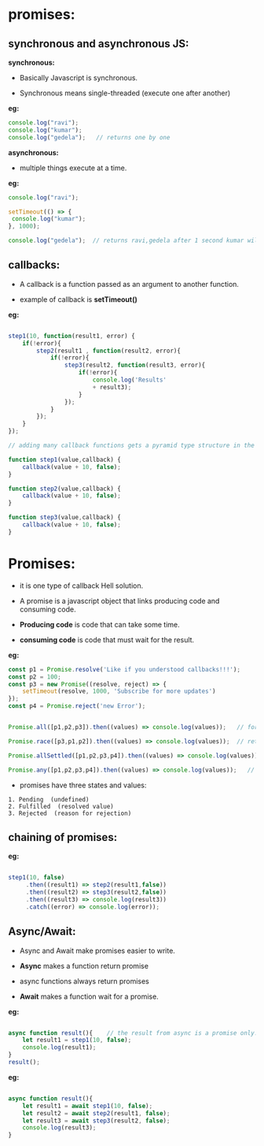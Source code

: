 # promises: #

## synchronous and asynchronous JS: ##

**synchronous:** 

- Basically Javascript is synchronous.

- Synchronous means single-threaded (execute one after another)

**eg:**

```js
console.log("ravi");
console.log("kumar");
console.log("gedela");   // returns one by one
```

**asynchronous:**

- multiple things execute at a time.

**eg:**

```js
console.log("ravi");

setTimeout(() => {
 console.log("kumar");
}, 1000);

console.log("gedela");  // returns ravi,gedela after 1 second kumar will be returned because of the callback function setTimeout which set to one second 
```

## callbacks: ##

- A callback is a function passed as an argument to another function.

- example of callback is **setTimeout()**

**eg:**

```js

step1(10, function(result1, error) {
    if(!error){
        step2(result1 , function(result2, error){
            if(!error){
                step3(result2, function(result3, error){
                    if(!error){
                        console.log('Results' 
                        + result3);
                    }
                });
            }
        });
    }
});

// adding many callback functions gets a pyramid type structure in the left of the code that is called callback hell.

function step1(value,callback) {
    callback(value + 10, false);
}

function step2(value,callback) {
    callback(value + 10, false);
}

function step3(value,callback) {
    callback(value + 10, false);
}
```

# Promises: #

- it is one type of callback Hell solution. 

- A promise is a javascript object that links producing code and consuming code.

- **Producing code** is code that can take some time.

- **consuming code** is code that must wait for the result.


**eg:**

```js
const p1 = Promise.resolve('Like if you understood callbacks!!!');
const p2 = 100;
const p3 = new Promise((resolve, reject) => {
    setTimeout(resolve, 1000, 'Subscribe for more updates')
});
const p4 = Promise.reject('new Error');


Promise.all([p1,p2,p3]).then((values) => console.log(values));   // for call all promises

Promise.race([p3,p1,p2]).then((values) => console.log(values));  // returns the first one which is in first array of items either it resolved or rejected

Promise.allSettled([p1,p2,p3,p4]).then((values) => console.log(values));   // returns all values either they are resolved or rejected

Promise.any([p1,p2,p3,p4]).then((values) => console.log(values));   // returns the first resolved value of any object

```

- promises have three states and values:

```
1. Pending  (undefined)
2. Fulfilled  (resolved value)
3. Rejected  (reason for rejection)
```


## chaining of promises: ##

**eg:**

```js

step1(10, false)
     .then((result1) => step2(result1,false))
     .then((result2) => step3(result2,false))
     .then((result3) => console.log(result3))
     .catch((error) => console.log(error));
```

## Async/Await: ##

- Async and Await make promises easier to  write.

- **Async** makes a function return promise

- async functions always return promises

- **Await** makes a function wait for a promise.


**eg:**

```js

async function result(){    // the result from async is a promise only.
    let result1 = step1(10, false);
    console.log(result1);
}
result();     
```

**eg:**

```js

async function result(){
    let result1 = await step1(10, false);
    let result2 = await step2(result1, false);
    let result3 = await step3(result2, false);
    console.log(result3);
}

```